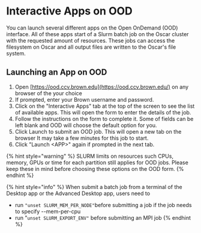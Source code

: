 # Interactive Apps on OOD

You can launch several different apps on the Open OnDemand (OOD) interface. All of these apps start of a Slurm batch job on the Oscar cluster with the requested amount of resources. These jobs can access the filesystem on Oscar and all output files are written to the Oscar's file system.

## Launching an App on OOD

1. Open [https://ood.ccv.brown.edu](https://ood.ccv.brown.edu/) on any browser of the your choice
2. &#x20;If prompted, enter your Brown username and password.
3. &#x20;Click on the "Interactive Apps" tab at the top of the screen to see the list of available apps. This will open the form to enter the details of the job.
4. Follow the instructions on the form to complete it. Some of fields can be left blank and OOD will choose the default option for you.
5. Click Launch to submit an OOD job. This will open a new tab on the browser It may take a few minutes for this job to start.&#x20;
6. Click "Launch \<APP>" again if prompted in the next tab.

{% hint style="warning" %}
SLURM limits on resources such CPUs, memory, GPUs or time for each partition still applies for OOD jobs. Please keep these in mind before choosing these options on the OOD form.
{% endhint %}

{% hint style="info" %}
When submit a batch  job from a terminal of the Desktop app or the Advanced Desktop app, users need to&#x20;

* run `"unset SLURM_MEM_PER_NODE"`before submitting a job if the job needs to specify --mem-per-cpu
* run "`unset SLURM_EXPORT_ENV"` before submitting an MPI job
{% endhint %}

